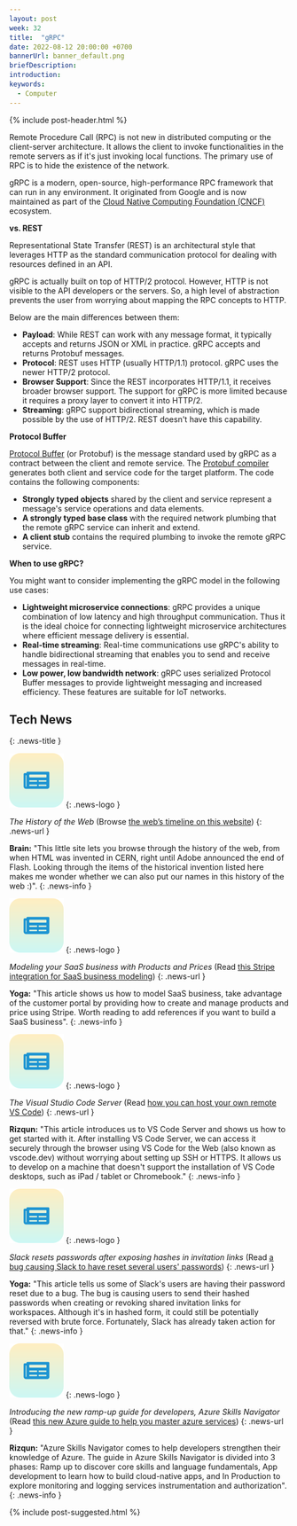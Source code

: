 ```yaml
---
layout: post
week: 32
title:  "gRPC"
date: 2022-08-12 20:00:00 +0700
bannerUrl: banner_default.png
briefDescription: 
introduction:
keywords:
  - Computer
---
```


{% include post-header.html %}

Remote Procedure Call (RPC) is not new in distributed computing or the client-server architecture. It allows the client to invoke functionalities in the remote servers as if it's just invoking local functions. The primary use of RPC is to hide the existence of the network.

gRPC is a modern, open-source, high-performance RPC framework that can run in any environment. It originated from Google and is now maintained as part of the [Cloud Native Computing Foundation (CNCF)](https://www.cncf.io/) ecosystem.

__vs. REST__

Representational State Transfer (REST) is an architectural style that leverages HTTP as the standard communication protocol for dealing with resources defined in an API.

gRPC is actually built on top of HTTP/2 protocol. However, HTTP is not visible to the API developers or the servers. So, a high level of abstraction prevents the user from worrying about mapping the RPC concepts to HTTP.

Below are the main differences between them:

- **Payload**: While REST can work with any message format, it typically accepts and returns JSON or XML in practice. gRPC accepts and returns Protobuf messages.
- **Protocol**: REST uses HTTP (usually HTTP/1.1) protocol. gRPC uses the newer HTTP/2 protocol.
- **Browser Support**: Since the REST incorporates HTTP/1.1, it receives broader browser support. The support for gRPC is more limited because it requires a proxy layer to convert it into HTTP/2.
- **Streaming**: gRPC support bidirectional streaming, which is made possible by the use of HTTP/2. REST doesn't have this capability.

__Protocol Buffer__

[Protocol Buffer](https://developers.google.com/protocol-buffers/) (or Protobuf) is the message standard used by gRPC as a contract between the client and remote service. The [Protobuf compiler](https://github.com/protocolbuffers/protobuf) generates both client and service code for the target platform. The code contains the following components:

- **Strongly typed objects** shared by the client and service represent a message's service operations and data elements.
- **A strongly typed base class** with the required network plumbing that the remote gRPC service can inherit and extend.
- **A client stub** contains the required plumbing to invoke the remote gRPC service.

__When to use gRPC?__

You might want to consider implementing the gRPC model in the following use cases:

- **Lightweight microservice connections**: gRPC provides a unique combination of low latency and high throughput communication. Thus it is the ideal choice for connecting lightweight microservice architectures where efficient message delivery is essential.
- **Real-time streaming**: Real-time communications use gRPC's ability to handle bidirectional streaming that enables you to send and receive messages in real-time.
- **Low power, low bandwidth network**: gRPC uses serialized Protocol Buffer messages to provide lightweight messaging and increased efficiency. These features are suitable for IoT networks.

## Tech News
{: .news-title }

![memo](/assets/images/tech-news.svg)
{: .news-logo }

*The History of the Web* (Browse [the web’s timeline on this website](https://thehistoryoftheweb.com/timeline/))
{: .news-url }

__Brain:__ "This little site lets you browse through the history of the web, from when HTML was invented in CERN, right until Adobe announced the end of Flash. Looking through the items of the historical invention listed here makes me wonder whether we can also put our names in this history of the web :)".
{: .news-info }

![memo](/assets/images/tech-news.svg)
{: .news-logo }

*Modeling your SaaS business with Products and Prices* (Read [this Stripe integration for SaaS business modeling](https://dev.to/stripe/modeling-your-saas-business-with-products-and-prices-59e0))
{: .news-url }

__Yoga:__ "This article shows us how to model SaaS business, take advantage of the customer portal by providing how to create and manage products and price using Stripe. Worth reading to add references if you want to build a SaaS business".
{: .news-info }

![memo](/assets/images/tech-news.svg)
{: .news-logo }

*The Visual Studio Code Server* (Read [how you can host your own remote VS Code](https://code.visualstudio.com/blogs/2022/07/07/vscode-server))
{: .news-url }

__Rizqun:__ "This article introduces us to VS Code Server and shows us how to get started with it. After installing VS Code Server, we can access it securely through the browser using VS Code for the Web (also known as vscode.dev) without worrying about setting up SSH or HTTPS. It allows us to develop on a machine that doesn't support the installation of VS Code desktops, such as iPad / tablet or Chromebook."
{: .news-info }

![memo](/assets/images/tech-news.svg)
{: .news-logo }

*Slack resets passwords after exposing hashes in invitation links* (Read [a bug causing Slack to have reset several users' passwords](https://www.bleepingcomputer.com/news/security/slack-resets-passwords-after-exposing-hashes-in-invitation-links/))
{: .news-url }

__Yoga:__ "This article tells us some of Slack's users are having their password reset due to a bug. The bug is causing users to send their hashed passwords when creating or revoking shared invitation links for workspaces. Although it's in hashed form, it could still be potentially reversed with brute force. Fortunately, Slack has already taken action for that."
{: .news-info }

![memo](/assets/images/tech-news.svg)
{: .news-logo }

*Introducing the new ramp-up guide for developers, Azure Skills Navigator* (Read [this new Azure guide to help you master azure services](https://techcommunity.microsoft.com/t5/azure-developer-community-blog/introducing-the-new-ramp-up-guide-for-developers-azure-skills/ba-p/3431731))
{: .news-url }

__Rizqun:__ "Azure Skills Navigator comes to help developers strengthen their knowledge of Azure. The guide in Azure Skills Navigator is divided into 3 phases: Ramp up to discover core skills and language fundamentals, App development to learn how to build cloud-native apps, and In Production to explore monitoring and logging services instrumentation and authorization".
{: .news-info }

{% include post-suggested.html %}
